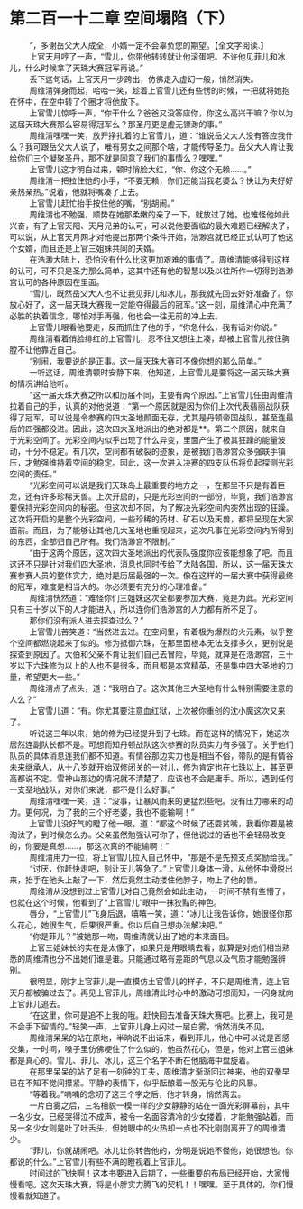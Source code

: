 <h1>第二百一十二章 空间塌陷（下）</h1>
<div id="content">&nbsp&nbsp&nbsp&nbsp&nbsp&nbsp&nbsp&nbsp
 “，多谢岳父大人成全，小婿一定不会辜负您的期望。【全文字阅读.】
 <br/>&nbsp&nbsp&nbsp&nbsp&nbsp&nbsp&nbsp&nbsp
 上官天月哼了一声，“雪儿，你带他转转就让他滚蛋吧。不许他见菲儿和冰儿，什么时候拿了天珠大赛冠军再说。”
 <br/>&nbsp&nbsp&nbsp&nbsp&nbsp&nbsp&nbsp&nbsp
 丢下这句话，上官天月一步跨出，仿佛走入虚幻一般，悄然消失。
 <br/>&nbsp&nbsp&nbsp&nbsp&nbsp&nbsp&nbsp&nbsp
 周维清弹身而起，哈哈一笑，趁着上官雪儿还有些愣的时候，一把就将她抱在怀中，在空中转了个圈才将他放下。
 <br/>&nbsp&nbsp&nbsp&nbsp&nbsp&nbsp&nbsp&nbsp
 上官雪儿惊呼一声，“你干什么？爸爸又没答应你，你这么高兴干嘛？你以为这届天珠大赛那么容易得冠军么？那圣丹更是虚无镖渺的事。”
 <br/>&nbsp&nbsp&nbsp&nbsp&nbsp&nbsp&nbsp&nbsp
 周维清嘿嘿一笑，放开挣扎着的上官雪儿，道：“谁说岳父大人没有答应我什么？我可跟岳父大人说了，唯有男女之间那个啥，才能传导圣力。岳父大人肯让我给你们三个凝聚圣丹，那不就是同意了我们的事情么？嘿嘿。”
 <br/>&nbsp&nbsp&nbsp&nbsp&nbsp&nbsp&nbsp&nbsp
 上官雪儿这才明白过来，顿时俏脸大红，“你、你这个无赖……。”
 <br/>&nbsp&nbsp&nbsp&nbsp&nbsp&nbsp&nbsp&nbsp
 周维清一把拉住她的小手，“不耍无赖，你们还能当我老婆么？快让为夫好好亲热亲热。”说着，他就将嘴凑了上去。
 <br/>&nbsp&nbsp&nbsp&nbsp&nbsp&nbsp&nbsp&nbsp
 上官雪儿赶忙抬手按住他的嘴，“别胡闹。”
 <br/>&nbsp&nbsp&nbsp&nbsp&nbsp&nbsp&nbsp&nbsp
 周维清也不勉强，顺势在她那柔嫩的亲了一下，就放过了她。也难怪他如此兴奋，有了上官天阳、天月兄弟的认可，可以说他要面临的最大难题已经解决了，可以说，从上官天月网才对他提出那两个条件开始，浩渺宫就已经正式认可了他这个女婿，而且还是上官三姐妹共同的夫婿。
 <br/>&nbsp&nbsp&nbsp&nbsp&nbsp&nbsp&nbsp&nbsp
 在浩渺大陆上，恐怕没有什么比这更加艰难的事情了。周维清能够得到这样的认可，可不只是圣力那么简单，这其中还有他的智慧以及以往所作一切得到浩渺宫认可的各种原因在里面。
 <br/>&nbsp&nbsp&nbsp&nbsp&nbsp&nbsp&nbsp&nbsp
 “雪儿，既然岳父大人也不让我见菲儿和冰儿，那我就先回去好好准备了。你放心好了，这一届天珠大赛我一定能夺得最后的冠军。”这一刻，周维清心中充满了必胜的执着信念，哪怕对手再强，他也会一往无前的冲上去。
 <br/>&nbsp&nbsp&nbsp&nbsp&nbsp&nbsp&nbsp&nbsp
 上官雪儿眼看他要走，反而抓住了他的手，“你急什么，我有话对你说。”
 <br/>&nbsp&nbsp&nbsp&nbsp&nbsp&nbsp&nbsp&nbsp
 周维清看着俏脸绯红的上官雪儿，忍不住又想往上凑，却被上官雪儿按住胸膛不让他靠近自己。
 <br/>&nbsp&nbsp&nbsp&nbsp&nbsp&nbsp&nbsp&nbsp
 “别闹，我要说的是正事。这一届天珠大赛可不像你想的那么简单。”
 <br/>&nbsp&nbsp&nbsp&nbsp&nbsp&nbsp&nbsp&nbsp
 一听这话，周维清顿时安静下来，他知道，上官雪儿是要将这一届天珠大赛的情况讲给他听。
 <br/>&nbsp&nbsp&nbsp&nbsp&nbsp&nbsp&nbsp&nbsp
 “这一届天珠大赛之所以和历届不同，主要有两个原因。”上官雪儿任由周维清拉着自己的手，认真的对他说道：“第一个原因就是因为你们上次代表翡丽战队获得了冠军，可以说是令参赛的四大圣地颜面无存，尤其是丹顿帝国战队，甚至连最后的四强都没进。因此，这次四大圣地派出的绝对都是**。第二个原因，就来自于光彩空间了。光彩空间内似乎出现了什么异变，里面产生了极其狂躁的能量波动，十分不稳定。有几次，空间都有破裂的迹象，是被我们浩渺宫众多强联手镇压，才勉强维持着空间的稳定。因此，这一次进入决赛的四支队伍将负起探测光彩空间的责任。”
 <br/>&nbsp&nbsp&nbsp&nbsp&nbsp&nbsp&nbsp&nbsp
 “光彩空间可以说是我们天珠岛上最重要的地方之一，在那里不只是有着巨龙，还有许多珍稀天兽。上次开启的，只是光彩空间的一部份，毕竟，我们浩渺宫要保持光彩空间内的秘密。但这次却不同，为了解决光彩空间内突然出现的狂躁。这次将开启的是整个光彩空间，一些珍稀的药材、矿石以及天兽，都将呈现在大家面前。而且，为了能够让其他几大圣地也重视起来，这次凡事在光彩空间内所得到的东西，全部归自己所有。我们浩渺宫不限制。”
 <br/>&nbsp&nbsp&nbsp&nbsp&nbsp&nbsp&nbsp&nbsp
 “由于这两个原因，这次四大圣地派出的代表队强度你应该能想象了吧。而且这还不只是针对我们四大圣地，消息也同时传给了大陆各国，所以，这一届天珠大赛参赛人员的整体实力，绝对是历届最强的一次。像在这样的一届大赛中获得最终的冠军，难度是相当大的。你必须要有充分的心理准备。”
 <br/>&nbsp&nbsp&nbsp&nbsp&nbsp&nbsp&nbsp&nbsp
 周维清恍然道：“难怪你们三姐妹这次全都要参加大赛，竟是为此。光彩空间只有三十岁以下的人才能进入，所以连你们浩渺宫的人力都有所不足了。
 <br/>&nbsp&nbsp&nbsp&nbsp&nbsp&nbsp&nbsp&nbsp
 那你们没有派人进去探查过么？”
 <br/>&nbsp&nbsp&nbsp&nbsp&nbsp&nbsp&nbsp&nbsp
 上官雪儿苦笑道：“当然进去过。在空间里，有着极为爆烈的火元素，似乎整个空间都燃烧起来了似的。修为抵御六珠，在那里面根本无法支撑多久，更别说是探查到原因了。大伯和父亲不肯让我们自己去冒险，毕竟，就算是在浩渺宫，三十岁以下六珠修为以上的人也不是很多，而且都是本宫精英，还是集中四大圣地的力量，希望更大一些。”
 <br/>&nbsp&nbsp&nbsp&nbsp&nbsp&nbsp&nbsp&nbsp
 周维清点了点头，道：“我明白了。这次其他三大圣地有什么特别需要注意的人么？”
 <br/>&nbsp&nbsp&nbsp&nbsp&nbsp&nbsp&nbsp&nbsp
 上官雪儿道：“有。你尤其要注意血红狱，上次被你重创的沈小魔这次又来了。
 <br/>&nbsp&nbsp&nbsp&nbsp&nbsp&nbsp&nbsp&nbsp
 听说这三年以来，她的修为已经提升到了七珠。而在这样的情况下，她这次居然连副队长都不是。可想而知丹顿战队这次参赛的队员实力有多强了。关于他们队员的具体消息连我们都不知道。有情谷那边实力也是相当不俗，带队的是有情谷未来继承人，从十八岁就开始双修闭关的一对儿，修为肯定也在七珠以上，甚至更高都说不定。雪神山那边的情况就不清楚了，应该也不会是庸手。所以，遇到任何一支圣地战队，对你们来说，都不是什么好事。”
 <br/>&nbsp&nbsp&nbsp&nbsp&nbsp&nbsp&nbsp&nbsp
 周维清嘿嘿一笑，道：“没事，让暴风雨来的更猛烈些吧。没有压力哪来的动力。更何况，为了我的三个好老婆，我也不能输啊！”
 <br/>&nbsp&nbsp&nbsp&nbsp&nbsp&nbsp&nbsp&nbsp
 上官雪儿没好气的瞪了他一眼，道：“都这个时候了还耍贫嘴，我看你要是被淘汰了，到时候怎么办。父亲虽然勉强认可你了，但他说过的话也不会轻易改变的，你要是真想……，那这次真的不能输啊！”
 <br/>&nbsp&nbsp&nbsp&nbsp&nbsp&nbsp&nbsp&nbsp
 周维清用力一拉，将上官雪儿拉入自己怀中，“那是不是先预支点奖励给我。”
 <br/>&nbsp&nbsp&nbsp&nbsp&nbsp&nbsp&nbsp&nbsp
 “讨厌，你赶快走吧，别让天儿等急了。”上官雪儿身体一滑，从他怀中滑脱出来，抬手在他头上敲了一下，然后竟然主动搂住他脖子，吻上了他的唇。
 <br/>&nbsp&nbsp&nbsp&nbsp&nbsp&nbsp&nbsp&nbsp
 周维清从没想到过上官雪儿对自己竟然会如此主动，一时间不禁有些懵了，也就在这个时候，他看到了“上官雪儿”眼中一抹狡黠的神色。
 <br/>&nbsp&nbsp&nbsp&nbsp&nbsp&nbsp&nbsp&nbsp
 唇分，“上官雪儿”飞身后退，嘻嘻一笑，道：“冰儿让我告诉你，她很怪你那么花心，她很生气，后果很严重。你以后自己想办法解决吧。”
 <br/>&nbsp&nbsp&nbsp&nbsp&nbsp&nbsp&nbsp&nbsp
 “你是菲儿？”被她那一吻，周维清就认出了她的本来面目。
 <br/>&nbsp&nbsp&nbsp&nbsp&nbsp&nbsp&nbsp&nbsp
 上官三姐妹长的实在是太像了，如果只是用眼睛去看，就算是对她们相当熟悉的周维清也分不出她们谁是谁。只能通过略有差距的气息以及气质才能勉强辨别。
 <br/>&nbsp&nbsp&nbsp&nbsp&nbsp&nbsp&nbsp&nbsp
 很明显，刚才上官菲儿是一直模仿土官雪儿的样子，不只是周维清，连上官天月都被骗过去了。再见上官菲儿，周维清此时心中的激动可想而知，一闪身就向上官菲儿追去。
 <br/>&nbsp&nbsp&nbsp&nbsp&nbsp&nbsp&nbsp&nbsp
 “在这里，你可是追不上我的哦。赶快回去准备天珠大赛吧。比赛上，我可是不会手下留情的。”轻笑一声，上官菲儿身上闪过一层白雾，悄然消失不见。
 <br/>&nbsp&nbsp&nbsp&nbsp&nbsp&nbsp&nbsp&nbsp
 周维清呆呆的站在原地，半晌说不出话来，看到菲儿，他心中可以说是百感交集，一时间，嗓子里仿佛哽住了什么似的，他虽然花心，但是，他对上官三姐妹都是真心的。雪儿、菲儿、冰儿，这三个名字不断在他脑海中盘旋着。
 <br/>&nbsp&nbsp&nbsp&nbsp&nbsp&nbsp&nbsp&nbsp
 在那里呆呆的站了足有一刻钟的工夫，周维清才渐渐回过神来，他的双拳早已在不知不觉间攥紧。平静的表情下，似乎酝酿着一股无与伦比的风暴。
 <br/>&nbsp&nbsp&nbsp&nbsp&nbsp&nbsp&nbsp&nbsp
 “等着我。”喃喃的念叨了这三个字之后，他才转身，悄然离去。
 <br/>&nbsp&nbsp&nbsp&nbsp&nbsp&nbsp&nbsp&nbsp
 一片白雾之后，三名相貌一模一样的少女静静的站在一面光彩屏幕前，其中一名少女，已经哭得泣不成声，被令一名面容清冷的少女搂着，才能勉强站着。而另一名少女则是吐了吐舌头，但她眼中的火热却一点也不比刚刚离开了的周维清少。
 <br/>&nbsp&nbsp&nbsp&nbsp&nbsp&nbsp&nbsp&nbsp
 “菲儿，你就胡闹吧。冰儿让你转告他的，分明是说她不怪他，她很想他。你都说的什么。”上官雪儿有些不满的瞪视着上官菲儿。
 <br/>&nbsp&nbsp&nbsp&nbsp&nbsp&nbsp&nbsp&nbsp
 时间过的飞快啊！这本书要进入后期了，一些重要的布局已经开始，大家慢慢看吧。这次天珠大赛，将是小胖实力腾飞的契机！！嘿嘿。至于具体的，你们慢慢看就知道了。
 <br/>&nbsp&nbsp&nbsp&nbsp&nbsp&nbsp&nbsp&nbsp
 <br/>&nbsp&nbsp&nbsp&nbsp&nbsp&nbsp&nbsp&nbsp
</div>
